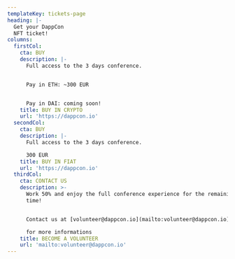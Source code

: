 ```yaml
---
templateKey: tickets-page
heading: |-
  Get your DappCon
  NFT ticket!
columns:
  firstCol:
    cta: BUY
    description: |-
      Full access to the 3 days conference.  


      Pay in ETH: ~300 EUR  


      Pay in DAI: coming soon! 
    title: BUY IN CRYPTO
    url: 'https://dappcon.io'
  secondCol:
    cta: BUY
    description: |-
      Full access to the 3 days conference.

      300 EUR
    title: BUY IN FIAT
    url: 'https://dappcon.io'
  thirdCol:
    cta: CONTACT US
    description: >-
      Work 50% and enjoy the full conference experience for the remaining of the
      time!


      Contact us at [volunteer@dappcon.io](mailto:volunteer@dappcon.io)

      for more informations
    title: BECOME A VOLUNTEER
    url: 'mailto:volunteer@dappcon.io'
---
```


